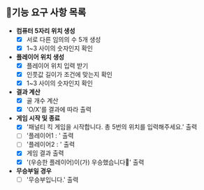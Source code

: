 ## 🎯기능 요구 사항 목록

- **컴퓨터 5자리 위치 생성**
    - [X] 서로 다른 임의의 수 5개 생성
    - [X] 1~3 사이의 숫자인지 확인

- **플레이어 위치 생성**
    - [X] 플레이어 위치 입력 받기
    - [X] 인풋값 길이가 조건에 맞는지 확인
    - [X] 1~3 사이의 숫자인지 확인

- **결과 계산**
    - [X] 골 개수 계산
    - [X] 'O/X'를 결과에 따라 출력

- **게임 시작 및 종료**
    - [X] '패널티 킥 게임을 시작합니다. 총 5번의 위치를 입력해주세요.' 출력
    - [ ] '플레이어1 : ' 출력
    - [ ] '플레이어2 : ' 출력
    - [X] 게임 결과 출력
    - [X] '(우승한 플레이어)이(가) 우승했습니다🎉' 출력

- **무승부일 경우**
    - [ ] '무승부입니다.' 출력 